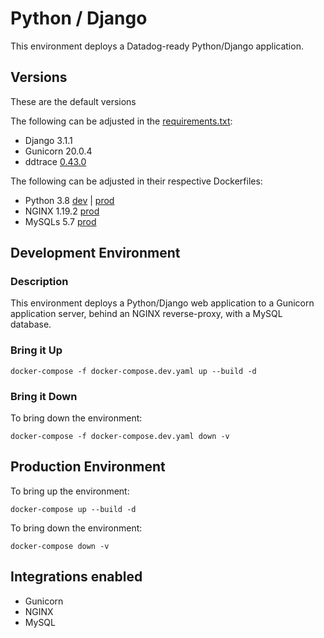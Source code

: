 # Python / Django
This environment deploys a Datadog-ready Python/Django application.

## Versions
These are the default versions

The following can be adjusted in the [requirements.txt](services/web/requirements.txt):
- Django 3.1.1
- Gunicorn 20.0.4
- ddtrace [0.43.0](https://github.com/DataDog/dd-trace-py/releases/tag/v0.43.0)

The following can be adjusted in their respective Dockerfiles:
- Python 3.8 [dev](services/web/Dockerfile.dev) | [prod](services/web/Dockerfile.prod)
- NGINX 1.19.2 [prod](services/nginx/Dockerfile.prod)
- MySQLs 5.7 [prod](services/mysql/Dockerfile)

## Development Environment
### Description
This environment deploys a Python/Django web application to a Gunicorn application server, behind an NGINX reverse-proxy, with a MySQL database.

### Bring it Up
```
docker-compose -f docker-compose.dev.yaml up --build -d
```
### Bring it Down
To bring down the environment:
```
docker-compose -f docker-compose.dev.yaml down -v
```

## Production Environment
To bring up the environment:
```
docker-compose up --build -d
```

To bring down the environment:
```
docker-compose down -v
```

## Integrations enabled

- Gunicorn
- NGINX
- MySQL
